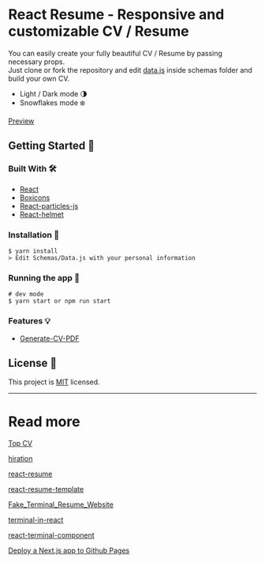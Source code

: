 # React Resume - Responsive and customizable CV / Resume

You can easily create your fully beautiful CV / Resume by passing necessary props. <br/>
Just clone or fork the repository and edit [data.js](https://github.com/Maaato/react-resume/blob/master/src/Schemas/Data.js) inside schemas folder and build your own CV.

- Light / Dark mode 🌗
- Snowflakes mode ❄️

[Preview](https://react-resume-rho.vercel.app)

## Getting Started 👋
### Built With 🛠️

- [React](https://es.reactjs.org)
- [Boxicons](https://boxicons.com)
- [React-particles-js](https://www.npmjs.com/package/react-particles-js)
- [React-helmet](https://github.com/nfl/react-helmet)

### Installation 🔧
```
$ yarn install
> Edit Schemas/Data.js with your personal information
```
### Running the app 🏃
```
# dev mode
$ yarn start or npm run start
```

### Features 💡
- [Generate-CV-PDF](https://github.com/Maaato/react-resume/tree/feature/cv-pdf-generator)

## License :memo:

This project is [MIT](LICENCE) licensed.

***

# Read more

[Top CV](https://www.topcv.vn/mau-cv?tab=1.0)

[hiration](https://www.hiration.com/blog/react-js-developer-resume/)

[react-resume](https://github.com/Maaato/react-resume)

[react-resume-template](https://github.com/tbakerx/react-resume-template)

[Fake_Terminal_Resume_Website
](https://github.com/rimijoker/Fake_Terminal_Resume_Website)

[terminal-in-react](https://github.com/nitin42/terminal-in-react)

[react-terminal-component](https://github.com/rohanchandra/react-terminal-component)

[Deploy a Next.js app to Github Pages](https://github.com/gregrickaby/nextjs-github-pages)

